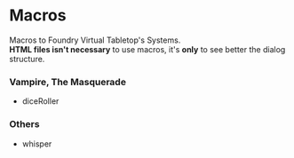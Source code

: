 # Macros
Macros to Foundry Virtual Tabletop's Systems. </br>
**HTML files isn't necessary** to use macros, it's **only** to see better the dialog structure.

### Vampire, The Masquerade
* diceRoller

### Others
* whisper
